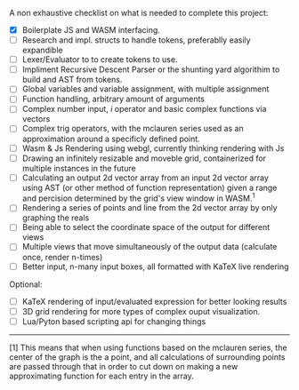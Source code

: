 A non exhaustive checklist on what is needed to complete this project:

- [x] Boilerplate JS and WASM interfacing.
- [ ] Research and impl. structs to handle tokens, preferablly easily expandible
- [ ] Lexer/Evaluator to to create tokens to use.
- [ ] Impliment Recursive Descent Parser or the shunting yard algorithim to
      build and AST from tokens.
- [ ] Global variables and variable assignment, with multiple assignment
- [ ] Function handling, arbitrary amount of arguments
- [ ] Complex number input, _i_ operator and basic complex functions via vectors
- [ ] Complex trig operators, with the mclauren series used as an approximation
      around a specificly defined point.
- [ ] Wasm & Js Rendering using webgl, currently thinking rendering with Js
- [ ] Drawing an infinitely resizable and moveble grid, containerized for
      multiple instances in the future
- [ ] Calculating an output 2d vector array from an input 2d vector array using
      AST (or other method of function representation) given a range and
      percision determined by the grid's view window in WASM.<sup>1</sup>
- [ ] Rendering a series of points and line from the 2d vector array by only
      graphing the reals
- [ ] Being able to select the coordinate space of the output for different views
- [ ] Multiple views that move simultaneously of the output data
      (calculate once, render n-times)
- [ ] Better input, n-many input boxes, all formatted with KaTeX live rendering

Optional:

- [ ] KaTeX rendering of input/evaluated expression for better looking results
- [ ] 3D grid rendering for more types of complex ouput visualization.
- [ ] Lua/Pyton based scripting api for changing things

---

[1] This means that
when using functions based on the mclauren series, the center of the graph
is the a point, and all calculations of surrounding points are passed
through that in order to cut down on making a new approximating function
for each entry in the array.
